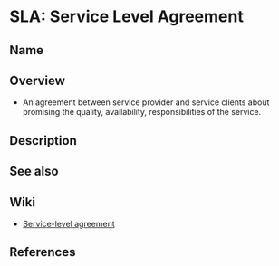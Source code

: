 # SLA: Service Level Agreement

## Name

## Overview
- An agreement between service provider and service clients about promising the quality, availability, responsibilities of the service.

## Description

## See also

## Wiki
- [Service-level agreement](https://en.wikipedia.org/wiki/Service-level_agreement)

## References
